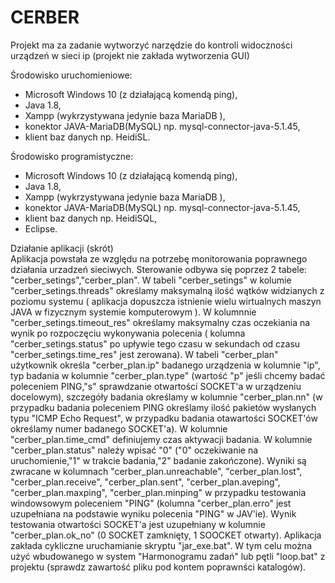 # CERBER
Projekt ma za zadanie wytworzyć narzędzie do kontroli widoczności urządzeń w sieci ip (projekt nie zakłada wytworzenia GUI)

Środowisko uruchomieniowe:</BR>
- Microsoft Windows 10 (z działającą komendą ping),</BR>
- Java 1.8,</BR>
- Xampp (wykrzystywana jedynie baza MariaDB <klon MySQL>),</BR>
- konektor JAVA-MariaDB(MySQL) np. mysql-connector-java-5.1.45,
- klient baz danych np. HeidiSL.

Środowisko programistyczne:</BR>
- Microsoft Windows 10 (z działającą komendą ping),</BR>
- Java 1.8,</BR>
- Xampp (wykrzystywana jedynie baza MariaDB <klon MySQL>),</BR>
- konektor JAVA-MariaDB(MySQL) np. mysql-connector-java-5.1.45,
- klient baz danych np. HeidiSQL,
- Eclipse.

Działanie aplikacji (skrót)</BR>
Aplikacja powstała ze względu na potrzebę monitorowania poprawnego działania urzadzeń sieciwych. Sterowanie odbywa się poprzez 2 tabele: "cerber_setings","cerber_plan". W tabeli "cerber_setings" w kolumie "cerber_setings.threads" określamy maksymalną ilość wątków widzianych z poziomu systemu ( aplikacja dopuszcza istnienie wielu wirtualnych maszyn JAVA w fizycznym systemie komputerowym ). W kolumnnie "cerber_setings.timeout_res" określamy maksymalny czas oczekiania na wynik po rozpoczęciu wykonywania polecenia ( kolumna "cerber_setings.status" po upływie tego czasu w sekundach od czasu "cerber_setings.time_res" jest zerowana). W tabeli "cerber_plan" użytkownik określa "cerber_plan.ip" badanego urządzenia w kolumnie "ip", typ badania w kolumnie "cerber_plan.type" (wartość "p" jeśli chcemy badać poleceniem PING,"s" sprawdzanie otwartości SOCKET'a w urządzeniu docelowym), szczegóły badania określamy w kolumnie "cerber_plan.nn" (w przypadku badania poleceniem PING określamy ilość pakietów wysłanych typu "ICMP Echo Request", w przypadku badania otawartości SOCKET'ów określamy numer badanego SOCKET'a). W kolumnie "cerber_plan.time_cmd" definiujemy czas aktywacji badania. W kolumnie "cerber_plan.status" należy wpisać "0" ("0" oczekiwanie na uruchomienie,"1" w trakcie badania,"2" badanie zakończone). Wyniki są zwracane w kolumnach "cerber_plan.unreachable", "cerber_plan.lost", "cerber_plan.receive", "cerber_plan.sent", "cerber_plan.aveping", "cerber_plan.maxping", "cerber_plan.minping" w przypadku testowania windowsowym poleceniem "PING" (kolumna "cerber_plan.erro" jest uzupełniana na podstawie wyniku polecenia "PING" w JAV'ie). Wynik testowania otwartości SOCKET'a jest uzupełniany w kolumnie "cerber_plan.ok_no" (0 SOCKET zamknięty, 1 SOOCKET otwarty). Aplikacja zakłada cykliczne uruchamianie skryptu "jar_exe.bat".
W tym celu można użyć wbudowanego w system "Harmonogramu zadań" lub pętli "loop.bat" z projektu (sprawdz zawartość pliku pod kontem poprawnści katalogów).

